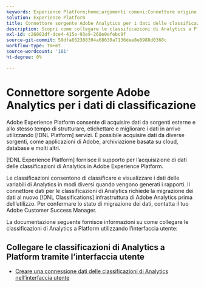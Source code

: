```yaml
---
keywords: Experience Platform;home;argomenti comuni;Connettore origine classificazioni Adobe Analytics
solution: Experience Platform
title: Connettore sorgente Adobe Analytics per i dati delle classificazioni
description: Scopri come collegare le classificazioni di Analytics a Platform utilizzando l’interfaccia utente
exl-id: c26002df-dce4-415e-93e9-268e0efebc9f
source-git-commit: 59dfa862388394a68630a7136dee8e8988d0368c
workflow-type: tm+mt
source-wordcount: '181'
ht-degree: 0%

---
```


# Connettore sorgente Adobe Analytics per i dati di classificazione

Adobe Experience Platform consente di acquisire dati da sorgenti esterne e allo stesso tempo di strutturare, etichettare e migliorare i dati in arrivo utilizzando [!DNL Platform] servizi. È possibile acquisire dati da diverse sorgenti, come applicazioni di Adobe, archiviazione basata su cloud, database e molti altri.

[!DNL Experience Platform] fornisce il supporto per l’acquisizione di dati delle classificazioni di Analytics in Adobe Experience Platform.

Le classificazioni consentono di classificare e visualizzare i dati delle variabili di Analytics in modi diversi quando vengono generati i rapporti. Il connettore dati per le classificazioni di Analytics richiede la migrazione dei dati al nuovo [!DNL Classifications] infrastruttura di Adobe Analytics prima dell’utilizzo. Per confermare lo stato di migrazione dei dati, contatta il tuo Adobe Customer Success Manager.

La documentazione seguente fornisce informazioni su come collegare le classificazioni di Analytics a Platform utilizzando l’interfaccia utente:

## Collegare le classificazioni di Analytics a Platform tramite l’interfaccia utente

- [Creare una connessione dati delle classificazioni di Analytics nell’interfaccia utente](../../tutorials/ui/create/adobe-applications/classifications.md)
